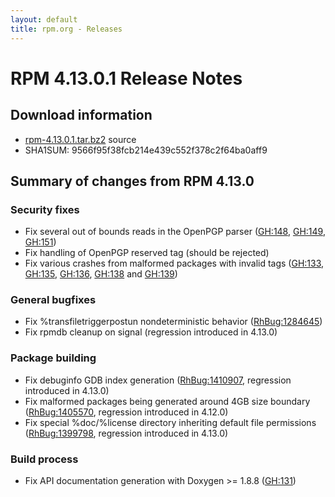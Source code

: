 ```yaml
---
layout: default
title: rpm.org - Releases
---
```


# RPM 4.13.0.1 Release Notes

## Download information

 * [rpm-4.13.0.1.tar.bz2](http://ftp.rpm.org/releases/rpm-4.13.x/rpm-4.13.0.1.tar.bz2) source
 * SHA1SUM: 9566f95f38fcb214e439c552f378c2f64ba0aff9

## Summary of changes from RPM 4.13.0

### Security fixes ###

 * Fix several out of bounds reads in the OpenPGP parser ([GH:148](https://github.com/rpm-software-management/rpm/issues/148), [GH:149](https://github.com/rpm-software-management/rpm/issues/149), [GH:151](https://github.com/rpm-software-management/rpm/issues/151))
 * Fix handling of OpenPGP reserved tag (should be rejected)
 * Fix various crashes from malformed packages with invalid tags
   ([GH:133](https://github.com/rpm-software-management/rpm/issues/133), [GH:135](https://github.com/rpm-software-management/rpm/issues/135), [GH:136](https://github.com/rpm-software-management/rpm/issues/136), [GH:138](https://github.com/rpm-software-management/rpm/issues/138) and [GH:139](https://github.com/rpm-software-management/rpm/issues/139))

### General bugfixes ###

 * Fix %transfiletriggerpostun nondeterministic behavior
   ([RhBug:1284645](https://bugzilla.redhat.com/show_bug.cgi?id=1284645))
 * Fix rpmdb cleanup on signal (regression introduced in 4.13.0)

### Package building ###

 * Fix debuginfo GDB index generation
   ([RhBug:1410907](https://bugzilla.redhat.com/show_bug.cgi?id=1410907),
   regression introduced in 4.13.0)
 * Fix malformed packages being generated around 4GB size boundary
   ([RhBug:1405570](https://bugzilla.redhat.com/show_bug.cgi?id=1405570), regression introduced in 4.12.0)
 * Fix special %doc/%license directory inheriting default file permissions
   ([RhBug:1399798](https://bugzilla.redhat.com/show_bug.cgi?id=1399798), 
   regression introduced in 4.13.0)

### Build process ###

 * Fix API documentation generation with Doxygen >= 1.8.8 ([GH:131](https://github.com/rpm-software-management/rpm/issues/131))

